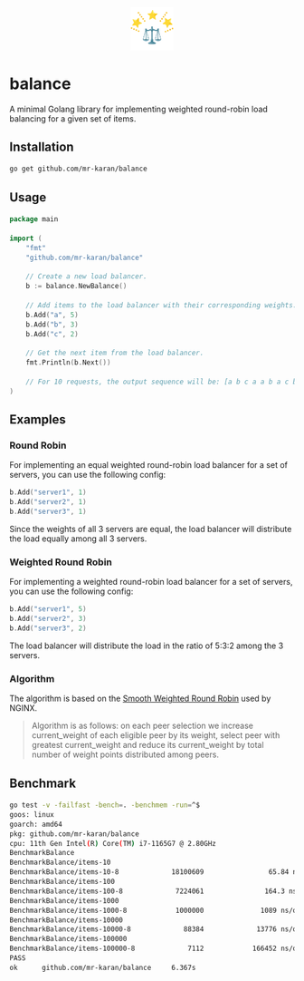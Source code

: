 <p align="center">
<img src="./.github/logo.png" alt="logo" width="15%" />
</p>

# balance

A minimal Golang library for implementing weighted round-robin load balancing for a given set of items.

## Installation

```bash
go get github.com/mr-karan/balance
```

## Usage

```go
package main

import (
    "fmt"
    "github.com/mr-karan/balance"
    
    // Create a new load balancer.
    b := balance.NewBalance()

    // Add items to the load balancer with their corresponding weights.
    b.Add("a", 5)
    b.Add("b", 3)
    b.Add("c", 2)    
    
    // Get the next item from the load balancer.
    fmt.Println(b.Next())

    // For 10 requests, the output sequence will be: [a b c a a b a c b a]
)
```

## Examples

### Round Robin

For implementing an equal weighted round-robin load balancer for a set of servers, you can use the following config:

```go
b.Add("server1", 1)
b.Add("server2", 1)
b.Add("server3", 1)
```

Since the weights of all 3 servers are equal, the load balancer will distribute the load equally among all 3 servers.

### Weighted Round Robin

For implementing a weighted round-robin load balancer for a set of servers, you can use the following config:

```go
b.Add("server1", 5)
b.Add("server2", 3)
b.Add("server3", 2)
```

The load balancer will distribute the load in the ratio of 5:3:2 among the 3 servers.

### Algorithm

The algorithm is based on the [Smooth Weighted Round Robin](https://github.com/phusion/nginx/commit/27e94984486058d73157038f7950a0a36ecc6e35) used by NGINX.

> Algorithm is as follows: on each peer selection we increase current_weight
of each eligible peer by its weight, select peer with greatest current_weight
and reduce its current_weight by total number of weight points distributed
among peers.


## Benchmark

```bash
go test -v -failfast -bench=. -benchmem -run=^$
goos: linux
goarch: amd64
pkg: github.com/mr-karan/balance
cpu: 11th Gen Intel(R) Core(TM) i7-1165G7 @ 2.80GHz
BenchmarkBalance
BenchmarkBalance/items-10
BenchmarkBalance/items-10-8             18100609                65.84 ns/op            0 B/op          0 allocs/op
BenchmarkBalance/items-100
BenchmarkBalance/items-100-8             7224061               164.3 ns/op             0 B/op          0 allocs/op
BenchmarkBalance/items-1000
BenchmarkBalance/items-1000-8            1000000              1089 ns/op               0 B/op          0 allocs/op
BenchmarkBalance/items-10000
BenchmarkBalance/items-10000-8             88384             13776 ns/op               0 B/op          0 allocs/op
BenchmarkBalance/items-100000
BenchmarkBalance/items-100000-8             7112            166452 ns/op               0 B/op          0 allocs/op
PASS
ok      github.com/mr-karan/balance     6.367s
```
